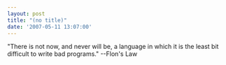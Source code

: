 ```yaml
---
layout: post
title: "(no title)"
date: '2007-05-11 13:07:00'
---
```


"There is not now, and never will be, a language in which it is the least bit difficult to write bad programs." --Flon's Law